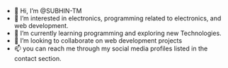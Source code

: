 - 👋 Hi, I’m @SUBHIN-TM
- 👀 I’m interested in electronics, programming related to electronics, and web development.
- 🌱 I’m currently learning programming and exploring new Technologies.
- 💞️ I’m looking to collaborate on web development projects
- 📫 you can reach me through my social media profiles listed in the contact section.

<!---
SUBHIN-TM/SUBHIN-TM is a ✨ special ✨ repository because its `README.md` (this file) appears on your GitHub profile.
You can click the Preview link to take a look at your changes.
--->
